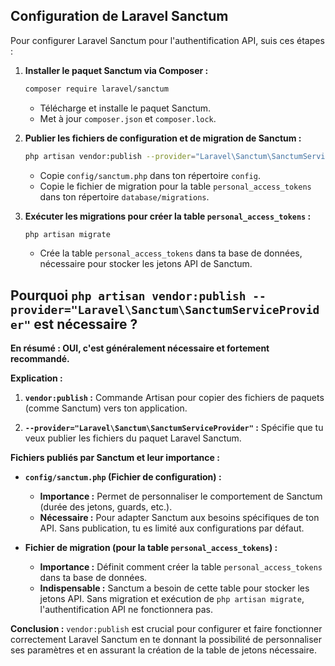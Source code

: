 ## Configuration de Laravel Sanctum

Pour configurer Laravel Sanctum pour l'authentification API, suis ces étapes :

1.  **Installer le paquet Sanctum via Composer :**
    ```bash
    composer require laravel/sanctum
    ```
    *   Télécharge et installe le paquet Sanctum.
    *   Met à jour `composer.json` et `composer.lock`.

2.  **Publier les fichiers de configuration et de migration de Sanctum :**
    ```bash
    php artisan vendor:publish --provider="Laravel\Sanctum\SanctumServiceProvider"
    ```
    *   Copie `config/sanctum.php` dans ton répertoire `config`.
    *   Copie le fichier de migration pour la table `personal_access_tokens` dans ton répertoire `database/migrations`.

3.  **Exécuter les migrations pour créer la table `personal_access_tokens` :**
    ```bash
    php artisan migrate
    ```
    *   Crée la table `personal_access_tokens` dans ta base de données, nécessaire pour stocker les jetons API de Sanctum.

## Pourquoi `php artisan vendor:publish --provider="Laravel\Sanctum\SanctumServiceProvider"` est nécessaire ?

**En résumé : OUI, c'est généralement nécessaire et fortement recommandé.**

**Explication :**

1.  **`vendor:publish` :**  Commande Artisan pour copier des fichiers de paquets (comme Sanctum) vers ton application.

2.  **`--provider="Laravel\Sanctum\SanctumServiceProvider"` :**  Spécifie que tu veux publier les fichiers du paquet Laravel Sanctum.

**Fichiers publiés par Sanctum et leur importance :**

*   **`config/sanctum.php` (Fichier de configuration) :**
    *   **Importance :** Permet de personnaliser le comportement de Sanctum (durée des jetons, guards, etc.).
    *   **Nécessaire :**  Pour adapter Sanctum aux besoins spécifiques de ton API. Sans publication, tu es limité aux configurations par défaut.

*   **Fichier de migration (pour la table `personal_access_tokens`) :**
    *   **Importance :**  Définit comment créer la table `personal_access_tokens` dans ta base de données.
    *   **Indispensable :**  Sanctum a besoin de cette table pour stocker les jetons API. Sans migration et exécution de `php artisan migrate`, l'authentification API ne fonctionnera pas.

**Conclusion :**  `vendor:publish` est crucial pour configurer et faire fonctionner correctement Laravel Sanctum en te donnant la possibilité de personnaliser ses paramètres et en assurant la création de la table de jetons nécessaire.

